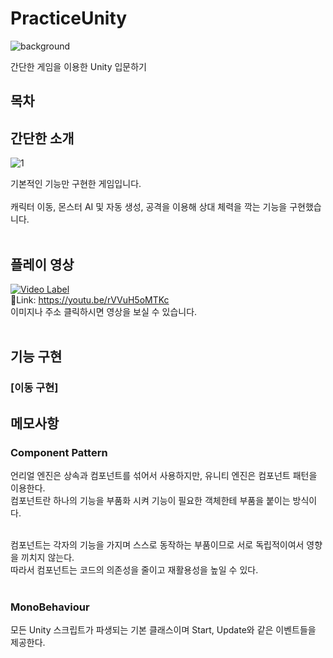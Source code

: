 # PracticeUnity

![background](https://github.com/user-attachments/assets/9fc2bce6-37fb-4bfb-a942-8d5cde243b80)

간단한 게임을 이용한 Unity 입문하기</br>

목차
---

## 간단한 소개
![1](https://github.com/user-attachments/assets/f32700a7-bb47-4c9b-8010-6d0b1386eaff)

기본적인 기능만 구현한 게임입니다.</BR></BR>
캐릭터 이동, 몬스터 AI 및 자동 생성, 공격을 이용해 상대 체력을 깍는 기능을 구현했습니다.</BR></BR>

## 플레이 영상
[![Video Label](http://img.youtube.com/vi/rVVuH5oMTKc/0.jpg)](https://youtu.be/rVVuH5oMTKc)
</BR>
👀Link: https://youtu.be/rVVuH5oMTKc</BR>
이미지나 주소 클릭하시면 영상을 보실 수 있습니다. </BR></BR>


## 기능 구현

### [이동 구현]


## 메모사항

### Component Pattern
언리얼 엔진은 상속과 컴포넌트를 섞어서 사용하지만, 유니티 엔진은 컴포넌트 패턴을 이용한다.</br>
컴포넌트란 하나의 기능을 부품화 시켜 기능이 필요한 객체한테 부품을 붙이는 방식이다.</br></br>

컴포넌트는 각자의 기능을 가지며 스스로 동작하는 부품이므로 서로 독립적이여서 영향을 끼치지 않는다.</br>
따라서 컴포넌트는 코드의 의존성을 줄이고 재활용성을 높일 수 있다.</br></br>

### MonoBehaviour
모든 Unity 스크립트가 파생되는 기본 클래스이며 Start, Update와 같은 이벤트들을 제공한다.</br>
